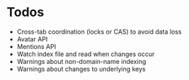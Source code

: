# Todos

 - Cross-tab coordination (locks or CAS) to avoid data loss
 - Avatar API
 - Mentions API
 - Watch index file and read when changes occur
 - Warnings about non-domain-name indexing
 - Warnings about changes to underlying keys